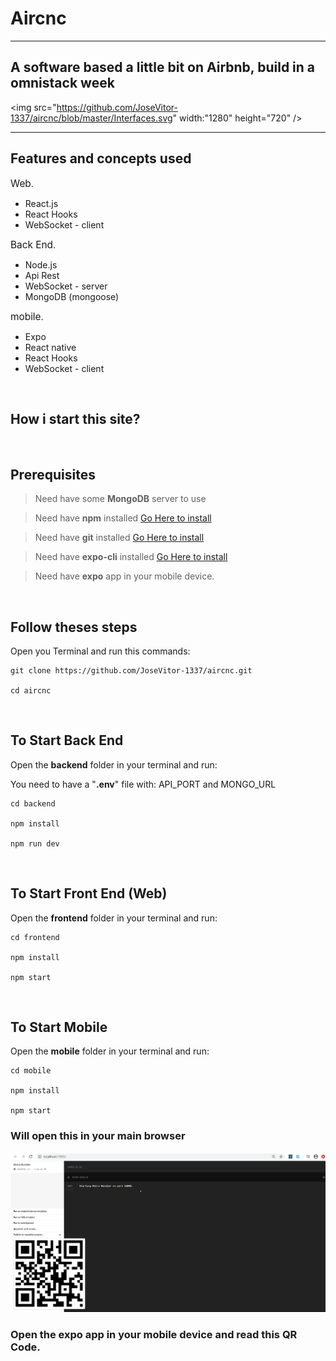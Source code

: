 # Aircnc

---

## A software based a little bit on Airbnb, build in a omnistack week

<img src="https://github.com/JoseVitor-1337/aircnc/blob/master/Interfaces.svg" width:"1280" height="720" />

---

## Features and concepts used

<span style="font-size:1.1em">Web</span>.

- React.js
- React Hooks
- WebSocket - client

<span style="font-size:1.1em">Back End</span>.

- Node.js
- Api Rest
- WebSocket - server
- MongoDB (mongoose)

<span style="font-size:1.1em">mobile</span>.

- Expo
- React native
- React Hooks
- WebSocket - client

<br />

## How i start this site?

<br />

## Prerequisites

> Need have some **MongoDB** server to use

> Need have **npm** installed [Go Here to install](https://nodejs.org/en/)

> Need have **git** installed [Go Here to install](https://git-scm.com/downloads)

> Need have **expo-cli** installed [Go Here to install](https://docs.expo.io/)

> Need have **expo** app in your mobile device.

<br />

## Follow theses steps

Open you Terminal and run this commands:

```
git clone https://github.com/JoseVitor-1337/aircnc.git

cd aircnc

```

<br>

## To Start Back End

Open the **backend** folder in your terminal and run:

You need to have a "**.env**" file with: API_PORT and MONGO_URL

```
cd backend

npm install

npm run dev

```

<br>

## To Start Front End (Web)

Open the **frontend** folder in your terminal and run:

```
cd frontend

npm install

npm start

```

<br>

## To Start Mobile

Open the **mobile** folder in your terminal and run:

```
cd mobile

npm install

npm start

```

### Will open this in your main browser

![Metro-Bundler](https://github.com/JoseVitor-1337/aircnc/blob/master/expo.png)

### Open the expo app in your mobile device and read this QR Code.
